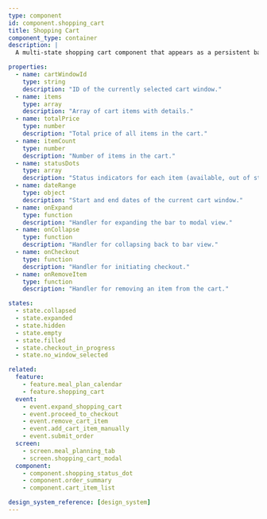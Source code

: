 ```yaml
---
type: component
id: component.shopping_cart
title: Shopping Cart
component_type: container
description: |
  A multi-state shopping cart component that appears as a persistent bar at the bottom of the Plan tab and can expand to a full-screen modal. When collapsed, it shows a summary of cart items, total price, and checkout button. When expanded, it displays the complete cart details including item list, prices, status indicators, and checkout actions.

properties:
  - name: cartWindowId
    type: string
    description: "ID of the currently selected cart window."
  - name: items
    type: array
    description: "Array of cart items with details."
  - name: totalPrice
    type: number
    description: "Total price of all items in the cart."
  - name: itemCount
    type: number
    description: "Number of items in the cart."
  - name: statusDots
    type: array
    description: "Status indicators for each item (available, out of stock, in pantry, on the way)."
  - name: dateRange
    type: object
    description: "Start and end dates of the current cart window."
  - name: onExpand
    type: function
    description: "Handler for expanding the bar to modal view."
  - name: onCollapse
    type: function
    description: "Handler for collapsing back to bar view."
  - name: onCheckout
    type: function
    description: "Handler for initiating checkout."
  - name: onRemoveItem
    type: function
    description: "Handler for removing an item from the cart."

states:
  - state.collapsed
  - state.expanded
  - state.hidden
  - state.empty
  - state.filled
  - state.checkout_in_progress
  - state.no_window_selected

related:
  feature:
    - feature.meal_plan_calendar
    - feature.shopping_cart
  event:
    - event.expand_shopping_cart
    - event.proceed_to_checkout
    - event.remove_cart_item
    - event.add_cart_item_manually
    - event.submit_order
  screen:
    - screen.meal_planning_tab
    - screen.shopping_cart_modal
  component:
    - component.shopping_status_dot
    - component.order_summary
    - component.cart_item_list

design_system_reference: [design_system]
---
```

